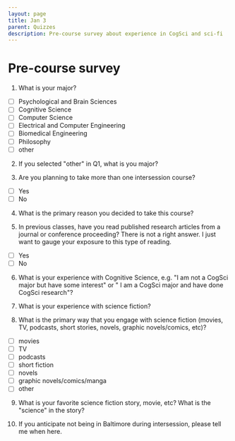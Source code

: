 ```yaml
---
layout: page
title: Jan 3
parent: Quizzes
description: Pre-course survey about experience in CogSci and sci-fi
---
```


# Pre-course survey

1. What is your major? 
- [ ] Psychological and Brain Sciences
- [ ] Cognitive Science
- [ ] Computer Science
- [ ] Electrical and Computer Engineering
- [ ] Biomedical Engineering
- [ ] Philosophy
- [ ] other

2. If you selected "other" in Q1, what is you major? 

3. Are you planning to take more than one intersession course?
- [ ] Yes
- [ ] No

4. What is the primary reason you decided to take this course?

5. In previous classes, have you read published research articles from a journal or conference proceeding? There is not a right answer. I just want to gauge your exposure to this type of reading.
- [ ] Yes
- [ ] No

6. What is your experience with Cognitive Science, e.g. "I am not a CogSci major but have some interest" or " I am a CogSci major and have done CogSci research"?

7. What is your experience with science fiction?

8. What is the primary way that you engage with science fiction (movies, TV, podcasts, short stories, novels, graphic novels/comics, etc)?
- [ ] movies
- [ ] TV
- [ ] podcasts
- [ ] short fiction
- [ ] novels
- [ ] graphic novels/comics/manga
- [ ] other

9. What is your favorite science fiction story, movie, etc? What is the "science" in the story?

10. If you anticipate not being in Baltimore during intersession, please tell me when here.
